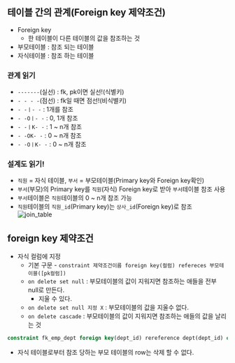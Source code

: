 ## 테이블 간의 관계(Foreign key 제약조건)
- Foreign key
  - 한 테이블이 다른 테이블의 값을 참조하는 것
- 부모테이블 : 참조 되는 테이블
- 자식테이블 : 참조 하는 테이블

### 관계 읽기
- `-------`(실선) : fk, pk이면 실선!(식별키)
- `- - - -`(점선) : fk일 때면 점선!(비식별키)
- `- -ㅣ- -` : 1개를 참조
- `- -Oㅣ- -` : 0, 1개 참조
- `- -ㅣK- -` : 1 ~ n개 참조
- `- -OK- -` : 0 ~ n개 참조
- `- -OㅣK- -` : 0 ~ n개 참조

### 설계도 읽기!
- `직원` = 자식 테이블, `부서` = 부모테이블(Primary key와 Foreign key확인)
- `부서`(부모)의 Primary key를 `직원`(자식) Foreign key로 받아 `부서`테이블 참조 사용
- `부서`테이블은 `직원`테이블의 0 ~ n개 참조 가능
- `직원`테이블의 `직원_id`(Primary key)는 `상사_id`(Foreign key)로 참조
![join_table](https://user-images.githubusercontent.com/77317312/106538500-ac1f2780-653f-11eb-9375-20f58d846d0b.PNG)


## foreign key 제약조건
- 자식 컬럼에 지정
    - 기본 구문
          - `constraint 제약조건이름 foreign key(컬럼) refereces 부모테이블([pk컬럼])`
    - `on delete set null` : 부모테이블의 값이 지워지면 참조하는 애들을 전부 null로 만든다.
        - 지울 수 있다.
    - `on delete set null 지정 X` : 부모테이블의 값을 지울수 없다.
    - `on delete cascade` : 부모테이블의 값이 지워지면 참조하는 애들의 값을 날리는 것 
```sql          
constraint fk_emp_dept foreign key(dept_id) rereference dept(dept_id) on delete set null
```    
- 자식 테이블로부터 참조 당하는 부모 테이블의 row는 삭제 할 수 없다.
